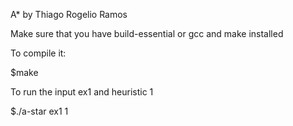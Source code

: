 A* by Thiago Rogelio Ramos

Make sure that you have build-essential or gcc and make installed

To compile it:

$make

To run the input ex1 and heuristic 1

$./a-star ex1 1
